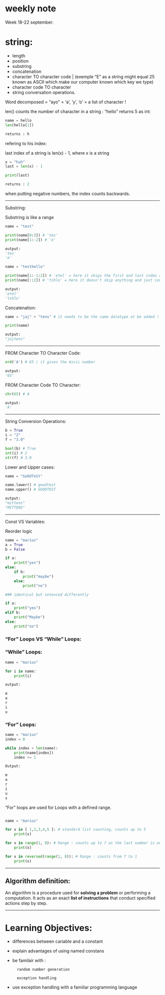 # weekly note

Week 18-22 september:

# string:

- length
- position
- substring
- concatenation
- character TO character code | (exemple “E” as a string might equal 25 known as ASCII which make our computer known which key we type)
- character code TO character
- string conversation operations.

Word decomposed = “ayo” = ‘a’, ‘y’, ‘o’ = a list of character !

len() counts the number of character in a string : “hello” returns 5 as int:

```python
name = hello
len(hello[1])

returns : h
```

refering to his index: 

last index of a string is len(x) - 1, where x is a string

```python
x = "huh"
last = len(x) - 1

print(last)

returns : 2
```

when putting negative numbers, the index counts backwards.

---

Substring:

Substring is like a range 

```python
name = "test"

print(name[0:3]) # 'tes'
print(name[1:-2]) # 'e'

output:
'tes'
'e'
```

```python
name = "testhello"

print(name[1:-1:2]) # 'etel' = here it skips the first and last index and counts every 2 leters
print(name[::2]) # 'tshlo' = here it doesn't skip anything and just counts every 2 steps

output:
'etel'
'tshlo'
```

Concatenation:

```python
name = "jaj" + "tens" # it needs to be the same datatype ot be added !!

print(name)

output:
"jajtens"
```

---

FROM Character TO Character Code:

```python
ord('A') # 65 / it gives the Ascii number

output:
'65'
```

FROM Character Code TO Character:

```python
chr(65) # A

output:
'A'
```

---

String Conversion Operations:

```python
b = True
i = "2"
f = "3.0"

bool(b) # True
int(i) # 2
str(f) # 3.0
```

Lower and Upper cases:

```python
name = "GoOdTeSt"

name.lower() # goodtest
name.upper() # GOODTEST

output:
"mittens"
"MITTENS"
```

--- 

Const VS Variables:

Reorder logic

```python
name = "marius"
a = True
b = False

if a:
    print("yes")
else:
    if b:
        print("maybe")
    else:
        print("no")

### identical but setenced differently

if a:
    print("yes")
elif b:
    print("Maybe")
else:
    print("no")
```

### “For” Loops VS “While” Loops:

### “While” Loops:

```python
name = "marius"

for i in name:
    print(i)

output:

m
a
r
i
u

```

### “For” Loops:

```python
name = "marius"
index = 0 

while index < len(name):
    print(name[index])
    index += 1

Output:

m
a
r
i
u
s

```

“For” loops are used for Loops with a defined range.

```python

name = "marius"

for x in [ 1,2,3,4,5 ]: # standard list counting, counts up to 5
    print(x)

for x in range(1, 8): # Range : counts up to 7 as the last number is out of the list
    print(x)

for x in reversed(range(1, 8)): # Range : counts from 7 to 1
    print(x)

```

---

## __Algorithm definition:__

An algorithm is a procedure used for __**solving a problem**__ or performing a computation.
It acts as an exact __**list of instructions**__ that conduct specified actions step by step.

---

# Learning Objectives:

- differences between cariable and a constant
- explain advantages of using named constans
- be familair with : 

        random number generation

        exception handling

- use exception handling with a familiar programming language